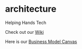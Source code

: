 # architecture
Helping Hands Tech

Check out our [Wiki](https://github.com/helpinghandsvolunteer/architecture/wiki)

Here is our [Business Model Canvas](https://canvanizer.com/canvas/wkm8YBnzFAedb)
